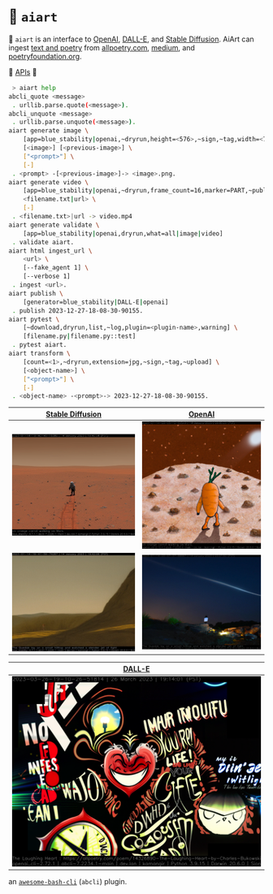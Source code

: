 # 🎨 `aiart`

🎨 `aiart` is an interface to [OpenAI](https://github.com/kamangir/openai), [DALL-E](https://github.com/kamangir/openai/blob/main/.abcli/DALLE.sh), and [Stable Diffusion](https://github.com/kamangir/blue-stability). AiArt can ingest [text and poetry](https://github.com/kamangir/aiart/blob/main/aiart/html/functions.py) from [allpoetry.com](https://allpoetry.com/), [medium](https://medium.com/), and [poetryfoundation.org](https://www.poetryfoundation.org/).

🔷 [APIs](./APIs.yaml) 🔷

```bash
 > aiart help
abcli_quote <message>
 . urllib.parse.quote(<message>).
abcli_unquote <message>
 . urllib.parse.unquote(<message>).
aiart generate image \
	[app=blue_stability|openai,~dryrun,height=<576>,~sign,~tag,width=<768>] \
	[<image>] [<previous-image>] \
	["<prompt>"] \
	[-]
 . <prompt> -[<previous-image>]-> <image>.png.
aiart generate video \
	[app=blue_stability|openai,~dryrun,frame_count=16,marker=PART,~publish,~render,resize_to=1280x1024,~sign,slice_by=words|sentences,~upload,url] \
	<filename.txt|url> \
	[-]
 . <filename.txt>|url -> video.mp4
aiart generate validate \
	[app=blue_stability|openai,dryrun,what=all|image|video]
 . validate aiart.
aiart html ingest_url \
	<url> \
	[--fake_agent 1] \
	[--verbose 1]
 . ingest <url>.
aiart publish \
	[generator=blue_stability|DALL-E|openai]
 . publish 2023-12-27-18-08-30-90155.
aiart pytest \
	[~download,dryrun,list,~log,plugin=<plugin-name>,warning] \
	[filename.py|filename.py::test]
 . pytest aiart.
aiart transform \
	[count=<1>,~dryrun,extension=jpg,~sign,~tag,~upload] \
	[<object-name>] \
	["<prompt>"] \
	[-]
 . <object-name> -<prompt>-> 2023-12-27-18-08-30-90155.
```

| [Stable Diffusion](https://github.com/kamangir/blue-stability)                                   | [OpenAI](https://github.com/kamangir/openai)                                             |
| ------------------------------------------------------------------------------------------------ | ---------------------------------------------------------------------------------------- |
| ![image](https://raw.githubusercontent.com/kamangir/blue-stability/main/assets/carrot.png?raw=1) | ![image](https://raw.githubusercontent.com/kamangir/openai/main/assets/carrot.png?raw=1) |
| ![image](https://raw.githubusercontent.com/kamangir/blue-stability/main/assets/minds.gif?raw=1)  | ![image](https://raw.githubusercontent.com/kamangir/openai/main/assets/minds.gif?raw=1)  |

| [DALL-E](https://github.com/kamangir/openai/blob/main/.abcli/DALLE.sh)        |
| ----------------------------------------------------------------------------- |
| ![image](https://github.com/kamangir/openai/raw/main/assets/DALL-E.png?raw=1) |

an [`awesome-bash-cli`](https://github.com/kamangir/awesome-bash-cli) (`abcli`) plugin.

